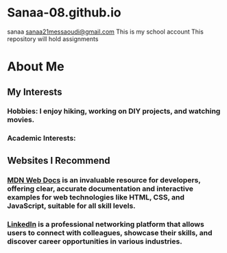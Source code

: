 # Sanaa-08.github.io
sanaa 
sanaa21messaoudi@gmail.com
This is my school account 
This repository will hold assignments
# About Me
## My Interests
### **Hobbies**: I enjoy hiking, working on DIY projects, and watching movies.
### **Academic Interests**:
## Websites I Recommend
### [MDN Web Docs][def] is an invaluable resource for developers, offering clear, accurate documentation and interactive examples for web technologies like HTML, CSS, and JavaScript, suitable for all skill levels.
### [LinkedIn][def2] is a professional networking platform that allows users to connect with colleagues, showcase their skills, and discover career opportunities in various industries.

[def]: https://developer.mozilla.org/en-US/
[def2]: https://www.linkedin.com/